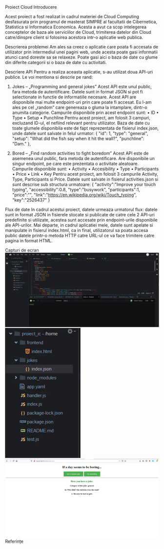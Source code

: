 Proiect Cloud
Introducere

  Acest proiect a fost realizat in cadrul materiei de Cloud Computing desfasurata prin programul de masterat SIMPRE al facultatii de Cibernetica, Statistica si Informatica Economica. Acesta a avut ca scop intelegerea conceptelor de baza ale serviciilor de Cloud, trimiterea datelor din Cloud catre/dinspre client si folosirea acestora intr-o aplicatie web publica.

Descrierea problemei
	Am ales sa creez o aplicatie care poata fi accesata de utilizator prin intermediul unei pagini web, unde acesta poate gasi informatii atunci cand doreste sa se relaxeze. Poate gasi aici o baza de date cu glume din diferite categorii si o baza de date cu activitati.
  
Descriere API
	Pentru a realiza aceasta aplicatie, s-au utilizat doua API-uri publice. Le voi mentiona si descrie pe rand:
1.	Jokes – „Programming and general jokes”
Acest API este unul public, fara metoda de autentificare. Datele sunt in format JSON si pot fi selectionate in functie de informatiile necesare. Acest API are disponibile mai multe endpoint-uri prin care poate fi accesat. Eu l-am ales pe cel „random” care genereaza o gluma la intamplare, dintr-o anumita categorie. Campurile disponibile prin acest endpoint sunt:
•	ID
•	Type
•	Setup
•	Punchline
Pentru acest proiect, am folosit 3 campuri, excluzand ID-ul, el nefiind relevant pentru utilizator.
Baza de date cu toate glumele disponibila este de fapt reprezentata de fisierul index.json, unde datele sunt salvate in felul urmator:
  {
    "id": 1,
    "type": "general",
    "setup": "What did the fish say when it hit the wall?",
    "punchline": "Dam."
  },

2.	Bored – „Find random activities to fight boredom”
Acest API este de asemenea unul public, fara metoda de autentificare. Are disponibile un singur endpoint, pe care este prezentata o activitate aleatoare. Campurile disponibile sunt:
•	Activity
•	Accesibility
•	Type
•	Participants
•	Price
•	Link
•	Key
Pentru acest proiect, am folosit 3 campurile Activity, Type, Participants si Price.
Datele sunt salvate in fisierul activities.json si sunt descrise sub structura urmatoare:
{
"activity":"Improve your touch typing",
"accessibility":0.8,
"type":"busywork",
"participants":1,
"price":"",
"link":"https://en.wikipedia.org/wiki/Touch_typing",
"key":"2526437"
}

Flux de date
	In cadrul acestui proiect, datele urmeaza urmatorul flux: datele sunt in format JSON in  fisierele stocate si publicate de catre cele 2 API-uri predefinite si utilizate, acestea sunt accesate prin endpoint-urile disponibile ale API-urilor. Mai departe, in cadrul aplicatiei mele, datele sunt apelate si manipulate in fisierul index.html, ca in final, utilizatorul sa poata accesa public datele printr-o metoda HTTP catre URL-ul ce va face trimitere catre pagina in format HTML.
  
Capturi de ecran
![](captures/consola_c9.png)
![](captures/captura_fisiere_c9.png)
![](captures/webapp.png)
Referințe

